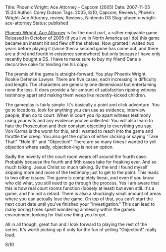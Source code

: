 Title: Phoenix Wright: Ace Attorney - Capcom (2005)
Date: 2007-11-05 15:24
Author: Corey Dutson
Tags: 2005, 8/10, Capcom, Reviews, Phoenix Wright: Ace Attorney, review, Reviews, Nintendo DS
Slug: phoenix-wright-ace-attorney
Status: published

[Phoenix Wright: Ace
Attorney](http://www.capcom.com/phoenixwright/ "Phoenix Wright: Ace Attorney")
is for the most part, a rather enjoyable game. Released in October of
2005 (if you live in North America as I do) this game became an instant
hit and flew off the shelves. Now granted I waited two years before
playing it (since then a second game has come out, and there are a third
and fourth in existence somewhere) but only because I have only recently
bought a DS. I have to make sure to buy my friend Dane a decorative cake
for lending me his copy.

The premis of the game is straight-forward. You play Phoenix Wright,
Rookie Defense Lawyer. There are five cases, each increasing in
difficulty and length. The characters are generally one dimensional but
entertaining none the less. It does provide a fair amount of
satisfaction ripping witness testimony apart and making them weep like
recently-kicked children.

The gameplay is fairly simple. It's basically a point and click
adventure. You go to locations, look for anything you can use as
evidence, interview people, then co to court. When in court you rip
apart witness testimony using your wits and any evidence you've
collected. You will also learn to hate the Prosecution and their
constant objecting to everything you say. Von Karma is the worst for
this, and I wanted to reach into the game and throttle the creep. You
also get the option of either clicking or saying "Take That!" "Hold it!"
and "Objection!" There are so many times I wanted to yell objection
where sadly, objection-ing is not an option.

Sadly the novelty of the court room wears off around the fourth case.
Probably because the fourth and fifth cases take for freaking ever. And
so much talking. Jesus Christ so much talking. By the end I found myself
skipping more and more of the testimony just to get to the point. This
leads to two other issues: The game is completely linear, and even if
you know who did what, you still need to go through the process. Yes I
am aware that this is how real court rooms function (loosely at least)
but even still. It's a game, and I'm not a retard. There is also a
shockingly small amount of areas where you can actually lose the game.
On top of that, you can't start the next court date until you've
finished your "investigation." This can lead to many boring times spent
wondering aimlessly within the games environment looking for that *one*
thing you forgot.

All in all though, great fun and I look forward to playing the rest of
the series. It's worth picking up if only for the fun of yelling
"Objection!" really loud.

8/10
